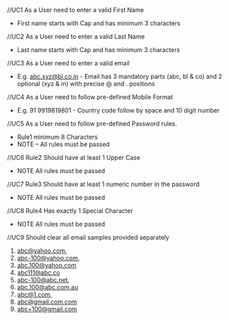 //UC1
As a User need to enter a valid First Name
- First name starts with Cap and has
minimum 3 characters

//UC2
As a User need to enter a valid Last Name 
- Last name starts with Cap and has
minimum 3 characters

//UC3
As a User need to enter a valid email
- E.g. abc.xyz@bl.co.in - Email has 3 mandatory parts (abc, bl
& co) and 2 optional (xyz & in) with
precise @ and . positions

//UC4
As a User need to follow pre-defined Mobile Format
- E.g. 91 9919819801 - Country code follow by space and 10
digit number

//UC5
As a User need to follow pre-defined Password rules.
- Rule1 minimum 8 Characters 
- NOTE – All rules must be passed

//UC6
Rule2 Should have at least 1 Upper Case 
- NOTE All rules must be passed

//UC7
Rule3  Should have at least 1 numeric number in the password 
- NOTE All rules must be passed

//UC8
Rule4 Has exactly 1 Special Character
- NOTE All rules must be passed

//UC9
Should clear all email samples provided separately
 1. abc@yahoo.com,
 2. abc-100@yahoo.com,
 3. abc.100@yahoo.com
 4. abc111@abc.co
 5. abc-100@abc.net,
 6. abc.100@abc.com.au
 7. abc@1.com,
 8. abc@gmail.com.com
 9. abc+100@gmail.com

























